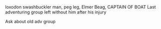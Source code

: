 loxodon swashbuckler man, peg leg, Elmer Beag, CAPTAIN OF BOAT
Last adventuring group left without him after his injury

Ask about old adv group
